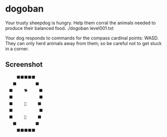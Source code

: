 # dogoban

Your trusty sheepdog is hungry. Help them corral the animals needed to produce their balanced food.
     ./dogoban level001.txt

Your dog responds to commands for the compass cardinal points: WASD.
They can only herd animals away from them; so be careful not to get stuck in a corner.

## Screenshot

    　　　⬛⬛⬛⬛⬛　　
    　　⬛　　　　　⬛　
    　⬛　　　🐕　　　⬛
    　⬛　　　　　　　⬛
    　⬛　　　🎯　　　⬛
    　⬛　　　　　　　⬛
    　⬛　　　🐓　　　⬛
    　　⬛　　　　　⬛　
    　　　⬛⬛⬛⬛⬛　　



